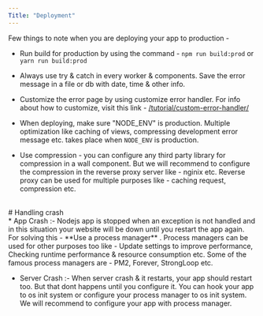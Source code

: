 ```yaml
---
Title: "Deployment"
---
```


Few things to note when you are deploying your app to production - 

* Run build for production by using the command - `npm run build:prod` or `yarn run build:prod`

* Always use try & catch in every worker & components. Save the error message in a file or db with date, time & other info.

* Customize the error page by using customize error handler. For info about how to customize, visit this link - [/tutorial/custom-error-handler/](/tutorial/custom-error-handler/)

* When deploying, make sure "NODE_ENV" is production. Multiple optimization like caching of views, compressing development error message etc. takes place when `NODE_ENV` is production.

* Use compression - you can configure any third party library for compression in a wall component. But we will recommend to configure the compression in the reverse proxy server like - nginix etc. Reverse proxy can be used for multiple purposes like - caching request, compression etc.

<br>
# Handling crash 
<br>
* App Crash :-  Nodejs app is stopped when an exception is not handled and in this situation your website will be down until you restart the app again. For solving this - **Use a process manager** . Process managers can be used for other purposes too like - Update settings to improve performance, Checking runtime performance & resource consumption etc. Some of the famous process managers are - PM2, Forever, StrongLoop etc.

* Server Crash :- When server crash & it restarts, your app should restart too. But that dont happens until you configure it. You can hook your app to os init system or configure your process manager to os init system. We will recommend to configure your app with process manager.


